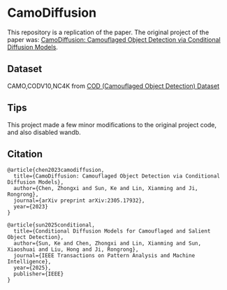 [//]: # (>📋  A template README.md for code accompanying a Machine Learning paper)

# CamoDiffusion

This repository is a replication of the paper. The original project of the paper was: [CamoDiffusion: Camouflaged Object Detection via
Conditional Diffusion Models](). 


[//]: # (>📋  Optional: include a graphic explaining your approach/main result, bibtex entry, link to demos, blog posts and tutorials)


[//]: # (>📋  Describe how to set up the environment, e.g. pip/conda/docker commands, download datasets, etc...)

## Dataset
CAMO,CODV10,NC4K from [COD (Camouflaged Object Detection) Dataset](https://github.com/lartpang/awesome-segmentation-saliency-dataset#camouflaged-object-detection-cod)

## Tips
This project made a few minor modifications to the original project code, and also disabled wandb.

## Citation

[//]: # (>📋  Pick a licence and describe how to contribute to your code repository. )
```
@article{chen2023camodiffusion,
  title={CamoDiffusion: Camouflaged Object Detection via Conditional Diffusion Models},
  author={Chen, Zhongxi and Sun, Ke and Lin, Xianming and Ji, Rongrong},
  journal={arXiv preprint arXiv:2305.17932},
  year={2023}
}
```


```
@article{sun2025conditional,
  title={Conditional Diffusion Models for Camouflaged and Salient Object Detection},
  author={Sun, Ke and Chen, Zhongxi and Lin, Xianming and Sun, Xiaoshuai and Liu, Hong and Ji, Rongrong},
  journal={IEEE Transactions on Pattern Analysis and Machine Intelligence},
  year={2025},
  publisher={IEEE}
}
```
